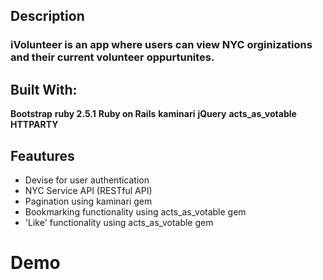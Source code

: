 ## Description

### iVolunteer is an app where users can view NYC orginizations and their current volunteer oppurtunites.

## Built With:

**Bootstrap**
**ruby 2.5.1**
**Ruby on Rails**
**kaminari**
**jQuery**
**acts_as_votable**
**HTTPARTY**

## Feautures 
* Devise for user authentication
* NYC Service API (RESTful API)
* Pagination using kaminari gem
* Bookmarking functionality using acts_as_votable gem
* 'Like' functionality using acts_as_votable gem

# Demo



